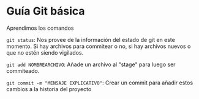 # Guía Git básica

Aprendimos los comandos

`git status`: Nos provee de la información del estado de git en este momento. Si hay archivos para commitear o no, si hay archivos nuevos o que no estén siendo vigilados.

`git add NOMBREARCHIVO`: Añade un archivo al "stage" para luego ser commiteado.

`git commit -m "MENSAJE EXPLICATIVO"`: Crear un commit para añadir estos cambios a la historia del proyecto